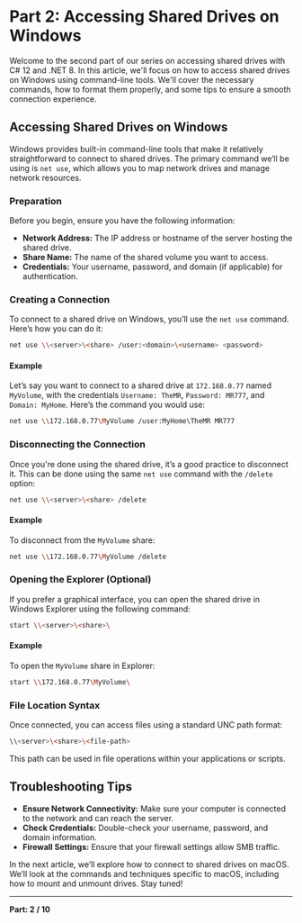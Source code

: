 # Part 2: Accessing Shared Drives on Windows

Welcome to the second part of our series on accessing shared drives with C# 12 and .NET 8. In this article, we'll focus on how to access shared drives on Windows using command-line tools. We'll cover the necessary commands, how to format them properly, and some tips to ensure a smooth connection experience.

## Accessing Shared Drives on Windows

Windows provides built-in command-line tools that make it relatively straightforward to connect to shared drives. The primary command we’ll be using is `net use`, which allows you to map network drives and manage network resources.

### Preparation

Before you begin, ensure you have the following information:

- **Network Address:** The IP address or hostname of the server hosting the shared drive.
- **Share Name:** The name of the shared volume you want to access.
- **Credentials:** Your username, password, and domain (if applicable) for authentication.

### Creating a Connection

To connect to a shared drive on Windows, you’ll use the `net use` command. Here’s how you can do it:

```bash
net use \\<server>\<share> /user:<domain>\<username> <password>
```

#### Example

Let’s say you want to connect to a shared drive at `172.168.0.77` named `MyVolume`, with the credentials `Username: TheMR`, `Password: MR777`, and `Domain: MyHome`. Here’s the command you would use:

```bash
net use \\172.168.0.77\MyVolume /user:MyHome\TheMR MR777
```

### Disconnecting the Connection

Once you're done using the shared drive, it’s a good practice to disconnect it. This can be done using the same `net use` command with the `/delete` option:

```bash
net use \\<server>\<share> /delete
```

#### Example

To disconnect from the `MyVolume` share:

```bash
net use \\172.168.0.77\MyVolume /delete
```

### Opening the Explorer (Optional)

If you prefer a graphical interface, you can open the shared drive in Windows Explorer using the following command:

```bash
start \\<server>\<share>\
```

#### Example

To open the `MyVolume` share in Explorer:

```bash
start \\172.168.0.77\MyVolume\
```

### File Location Syntax

Once connected, you can access files using a standard UNC path format:

```bash
\\<server>\<share>\<file-path>
```

This path can be used in file operations within your applications or scripts.

## Troubleshooting Tips

- **Ensure Network Connectivity:** Make sure your computer is connected to the network and can reach the server.
- **Check Credentials:** Double-check your username, password, and domain information.
- **Firewall Settings:** Ensure that your firewall settings allow SMB traffic.

In the next article, we’ll explore how to connect to shared drives on macOS. We’ll look at the commands and techniques specific to macOS, including how to mount and unmount drives. Stay tuned!

---

**Part: 2 / 10**